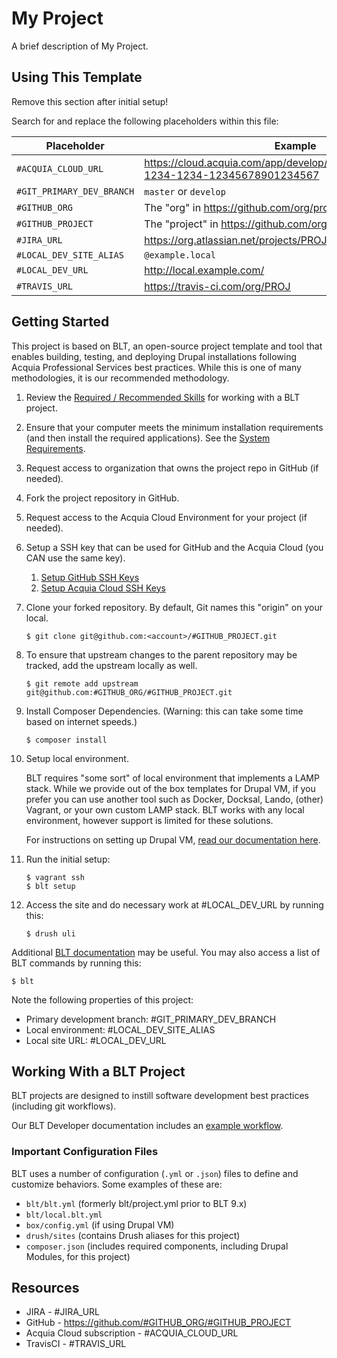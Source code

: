 # My Project

A brief description of My Project.

## Using This Template

Remove this section after initial setup!

Search for and replace the following placeholders within this file:

| Placeholder | Example |
| --- | --- |
| `#ACQUIA_CLOUD_URL` | https://cloud.acquia.com/app/develop/applications/12345678-1234-1234-12345678901234567 |
| `#GIT_PRIMARY_DEV_BRANCH` | `master` or `develop` |
| `#GITHUB_ORG` | The "org" in https://github.com/org/project |
| `#GITHUB_PROJECT` | The "project" in https://github.com/org/project |
| `#JIRA_URL` | https://org.atlassian.net/projects/PROJ |
| `#LOCAL_DEV_SITE_ALIAS` | `@example.local` |
| `#LOCAL_DEV_URL` | http://local.example.com/ |
| `#TRAVIS_URL` | https://travis-ci.com/org/PROJ |

## Getting Started

This project is based on BLT, an open-source project template and tool that enables building, testing, and deploying Drupal installations following Acquia Professional Services best practices. While this is one of many methodologies, it is our recommended methodology. 

1. Review the [Required / Recommended Skills](http://blt.readthedocs.io/en/latest/readme/skills) for working with a BLT project.
1. Ensure that your computer meets the minimum installation requirements (and then install the required applications). See the [System Requirements](http://blt.readthedocs.io/en/latest/INSTALL/#system-requirements).
1. Request access to organization that owns the project repo in GitHub (if needed).
1. Fork the project repository in GitHub.
1. Request access to the Acquia Cloud Environment for your project (if needed).
1. Setup a SSH key that can be used for GitHub and the Acquia Cloud (you CAN use the same key).
    1. [Setup GitHub SSH Keys](https://help.github.com/articles/adding-a-new-ssh-key-to-your-github-account/)
    1. [Setup Acquia Cloud SSH Keys](https://docs.acquia.com/acquia-cloud/ssh/generate)
1. Clone your forked repository. By default, Git names this "origin" on your local.
    ```
    $ git clone git@github.com:<account>/#GITHUB_PROJECT.git
1. To ensure that upstream changes to the parent repository may be tracked, add the upstream locally as well.
    ```
    $ git remote add upstream git@github.com:#GITHUB_ORG/#GITHUB_PROJECT.git
    ```
1. Install Composer Dependencies. (Warning: this can take some time based on internet speeds.)
    ```
    $ composer install
    ```
1. Setup local environment.

    BLT requires "some sort" of local environment that implements a LAMP stack. While we provide out of the box templates for Drupal VM, if you prefer you can use another tool such as Docker, Docksal, Lando, (other) Vagrant, or your own custom LAMP stack. BLT works with any local environment, however support is limited for these solutions.

    For instructions on setting up Drupal VM, [read our documentation here](http://blt.readthedocs.io/en/9.x/readme/local-development/#using-drupal-vm-for-blt-generated-projects).

1. Run the initial setup:
    ```
    $ vagrant ssh
    $ blt setup
    ```
1. Access the site and do necessary work at #LOCAL_DEV_URL by running this:
    ```
    $ drush uli
    ```

Additional [BLT documentation](http://blt.readthedocs.io) may be useful. You may also access a list of BLT commands by running this:
```
$ blt
``` 

Note the following properties of this project:
* Primary development branch: #GIT_PRIMARY_DEV_BRANCH
* Local environment: #LOCAL_DEV_SITE_ALIAS
* Local site URL: #LOCAL_DEV_URL

## Working With a BLT Project

BLT projects are designed to instill software development best practices (including git workflows). 

Our BLT Developer documentation includes an [example workflow](http://blt.readthedocs.io/en/latest/readme/dev-workflow/#workflow-example-local-development).

### Important Configuration Files

BLT uses a number of configuration (`.yml` or `.json`) files to define and customize behaviors. Some examples of these are:

* `blt/blt.yml` (formerly blt/project.yml prior to BLT 9.x)
* `blt/local.blt.yml`
* `box/config.yml` (if using Drupal VM)
* `drush/sites` (contains Drush aliases for this project)
* `composer.json` (includes required components, including Drupal Modules, for this project)

## Resources

* JIRA - #JIRA_URL
* GitHub - https://github.com/#GITHUB_ORG/#GITHUB_PROJECT
* Acquia Cloud subscription - #ACQUIA_CLOUD_URL
* TravisCI - #TRAVIS_URL